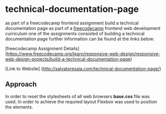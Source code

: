 # technical-documentation-page
as part of a freecodecamp frontend assignment build a technical documentation page
as part of a [freecodecamp](https://www.freecodecamp.org/) frontend web development curriculum one of the assignments consisted of building a technical documentation page further information can be found at the links below:

[freecodecamp Assignment Details] (https://www.freecodecamp.org/learn/responsive-web-design/responsive-web-design-projects/build-a-technical-documentation-page)

[Link to Website] (http://salvatoresaia.com/technical-documentation-page/)

## Approach

In order to reset the stylesheets of all web browsers **base.css** file was used. In order to achieve the required layout Flexbox was used to position the elements.
